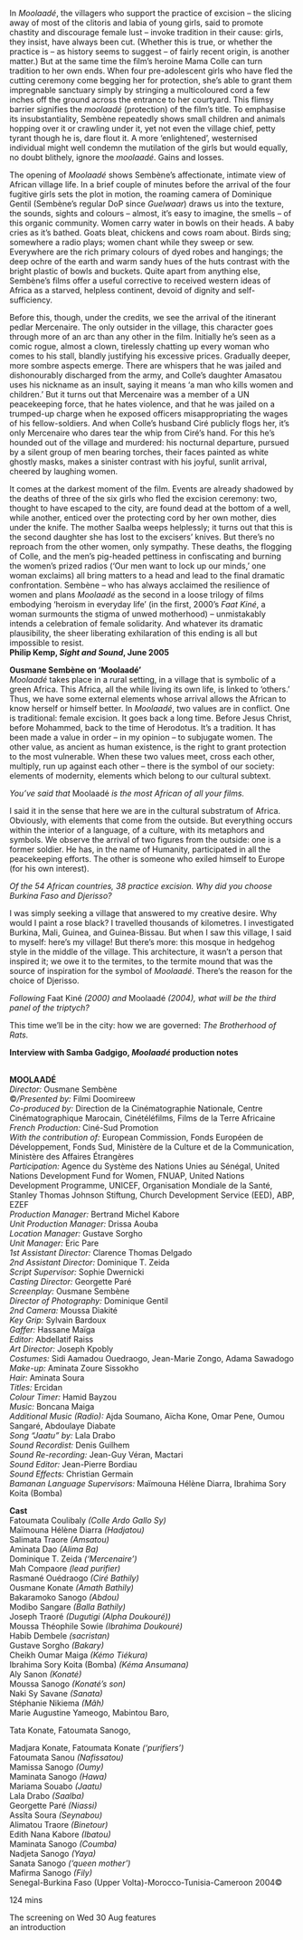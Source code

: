 
In _Moolaadé_, the villagers who support the practice of excision – the slicing away of most of the clitoris and labia of young girls, said to promote chastity and discourage female lust – invoke tradition in their cause: girls, they insist, have always been cut. (Whether this is true, or whether the practice is – as history seems to suggest – of fairly recent origin, is another matter.) But at the same time the film’s heroine Mama Colle can turn tradition to her own ends. When four pre-adolescent girls who have fled the cutting ceremony come begging her for protection, she’s able to grant them impregnable sanctuary simply by stringing a multicoloured cord a few inches off the ground across the entrance to her courtyard. This flimsy barrier signifies the _moolaadé_ (protection) of the film’s title. To emphasise its insubstantiality, Sembène repeatedly shows small children and animals hopping over it or crawling under it, yet not even the village chief, petty tyrant though he is, dare flout it. A more ‘enlightened’, westernised individual might well condemn the mutilation of the girls but would equally, no doubt blithely, ignore the _moolaadé_. Gains and losses.

The opening of _Moolaadé_ shows Sembène’s affectionate, intimate view of African village life. In a brief couple of minutes before the arrival of the four fugitive girls sets the plot in motion, the roaming camera of Dominique Gentil (Sembène’s regular DoP since _Guelwaar_) draws us into the texture, the sounds, sights and colours – almost, it’s easy to imagine, the smells – of this organic community. Women carry water in bowls on their heads. A baby cries as it’s bathed. Goats bleat, chickens and cows roam about. Birds sing; somewhere a radio plays; women chant while they sweep or sew. Everywhere are the rich primary colours of dyed robes and hangings; the deep ochre of the earth and warm sandy hues of the huts contrast with the bright plastic of bowls and buckets. Quite apart from anything else, Sembène’s films offer a useful corrective to received western ideas of Africa as a starved, helpless continent, devoid of dignity and self-sufficiency.

Before this, though, under the credits, we see the arrival of the itinerant pedlar Mercenaire. The only outsider in the village, this character goes through more of an arc than any other in the film. Initially he’s seen as a comic rogue, almost a clown, tirelessly chatting up every woman who comes to his stall, blandly justifying his excessive prices. Gradually deeper, more sombre aspects emerge. There are whispers that he was jailed and dishonourably discharged from the army, and Colle’s daughter Amasatou uses his nickname as an insult, saying it means ‘a man who kills women and children.’ But it turns out that Mercenaire was a member of a UN peacekeeping force, that he hates violence, and that he was jailed on a trumped-up charge when he exposed officers misappropriating the wages of his fellow-soldiers. And when Colle’s husband Ciré publicly flogs her, it’s only Mercenaire who dares tear the whip from Ciré’s hand. For this he’s hounded out of the village and murdered: his nocturnal departure, pursued by a silent group of men bearing torches, their faces painted as white ghostly masks, makes a sinister contrast with his joyful, sunlit arrival, cheered by laughing women.

It comes at the darkest moment of the film. Events are already shadowed by the deaths of three of the six girls who fled the excision ceremony: two, thought to have escaped to the city, are found dead at the bottom of a well, while another, enticed over the protecting cord by her own mother, dies under the knife. The mother Saalba weeps helplessly; it turns out that this is the second daughter she has lost to the excisers’ knives. But there’s no reproach from the other women, only sympathy. These deaths, the flogging of Colle, and the men’s pig-headed pettiness in confiscating and burning the women’s prized radios (‘Our men want to lock up our minds,’ one woman exclaims) all bring matters to a head and lead to the final dramatic confrontation. Sembène – who has always acclaimed the resilience of women and plans _Moolaadé_ as the second in a loose trilogy of films embodying ‘heroism in everyday life’ (in the first, 2000’s _Faat Kiné_, a woman surmounts the stigma of unwed motherhood) – unmistakably intends a celebration of female solidarity. And whatever its dramatic plausibility, the sheer liberating exhilaration of this ending is all but impossible to resist.  
**Philip Kemp, _Sight and Sound_, June 2005**

**Ousmane Sembène  on ‘Moolaadé’**  
_Moolaadé_ takes place in a rural setting, in a village that is symbolic of a green Africa. This Africa, all the while living its own life, is linked to ‘others.’ Thus, we have some external elements whose arrival allows the African to know herself or himself better. In _Moolaadé_, two values are in conflict. One is traditional: female excision. It goes back a long time. Before Jesus Christ, before Mohammed, back to the time of Herodotus. It’s a tradition. It has been made a value in order – in my opinion – to subjugate women. The other value, as ancient as human existence, is the right to grant protection to the most vulnerable. When these two values meet, cross each other, multiply, run up against each other – there is the symbol of our society: elements of modernity, elements which belong to our cultural subtext.

_You’ve said that_ Moolaadé _is the most African of all your films._

I said it in the sense that here we are in the cultural substratum of Africa. Obviously, with elements that come from the outside. But everything occurs within the interior of a language, of a culture, with its metaphors and symbols. We observe the arrival of two figures from the outside: one is a former soldier. He has, in the name of Humanity, participated in all the peacekeeping efforts. The other is someone who exiled himself to Europe (for his own interest).

_Of the 54 African countries, 38 practice excision. Why did you choose Burkina Faso and Djerisso?_

I was simply seeking a village that answered to my creative desire. Why would I paint a rose black? I travelled thousands of kilometres. I investigated Burkina, Mali, Guinea, and Guinea-Bissau. But when I saw this village, I said to myself: here’s my village! But there’s more: this mosque in hedgehog style in the middle of the village. This architecture, it wasn’t a person that inspired it; we owe it to the termites, to the termite mound that was the source of inspiration for the symbol of _Moolaadé_. There’s the reason for the choice of Djerisso.

_Following_ Faat Kiné _(2000) and_ Moolaadé _(2004), what will be the third panel of the triptych?_

This time we’ll be in the city: how we are governed: _The Brotherhood of Rats._

**Interview with Samba Gadgigo, _Moolaadé_ production notes**
<br><br>

**MOOLAADÉ**  
_Director:_ Ousmane Sembène  
©_/Presented by:_ Filmi Doomireew  
_Co-produced by:_  Direction de la Cinématographie Nationale, Centre Cinématographique Marocain, Cinétéléfilms, Films de la Terre Africaine  
_French Production:_ Ciné-Sud Promotion  
_With the contribution of:_ European Commission, Fonds Européen de Développement, Fonds Sud, Ministère de la Culture et de la Communication, Ministère des Affaires Étrangères  
_Participation:_ Agence du Système des Nations Unies au Sénégal, United Nations Development Fund for Women, FNUAP, United Nations Development Programme, UNICEF, Organisation Mondiale de la Santé, Stanley Thomas Johnson Stiftung, Church Development Service (EED),  ABP, EZEF  
_Production Manager:_ Bertrand Michel Kabore  
_Unit Production Manager:_ Drissa Aouba  
_Location Manager:_ Gustave Sorgho  
_Unit Manager:_ Eric Pare  
_1st Assistant Director:_ Clarence Thomas Delgado  
_2nd Assistant Director:_ Dominique T. Zeida  
_Script Supervisor:_ Sophie Dwernicki  
_Casting Director:_ Georgette Paré  
_Screenplay:_ Ousmane Sembène  
_Director of Photography:_ Dominique Gentil  
_2nd Camera:_ Moussa Diakité  
_Key Grip:_ Sylvain Bardoux  
_Gaffer:_ Hassane Maïga  
_Editor:_ Abdellatif Raiss  
_Art Director:_ Joseph Kpobly  
_Costumes:_ Sidi Aamadou Ouedraogo, Jean-Marie Zongo, Adama Sawadogo  
_Make-up:_ Aminata Zoure Sissokho  
_Hair:_ Aminata Soura  
_Titles:_ Ercidan  
_Colour Timer:_ Hamid Bayzou  
_Music:_ Boncana Maiga  
_Additional Music (Radio):_ Ajda Soumano, Aïcha Kone, Omar Pene, Oumou Sangaré, Abdoulaye Diabate  
_Song “Jaatu” by:_ Lala Drabo  
_Sound Recordist:_ Denis Guilhem  
_Sound Re-recording:_ Jean-Guy Véran, Mactari  
_Sound Editor:_ Jean-Pierre Bordiau  
_Sound Effects:_ Christian Germain  
_Bamanan Language Supervisors:_  Maïmouna Hélène Diarra, Ibrahima Sory Koita (Bomba)

**Cast**  
Fatoumata Coulibaly _(Colle Ardo Gallo Sy)_  
Maïmouna Hélène Diarra _(Hadjatou)_  
Salimata Traore _(Amsatou)_  
Aminata Dao _(Alima Ba)_  
Dominique T. Zeida _(‘Mercenaire’)_  
Mah Compaore _(lead purifier)_  
Rasmané Ouédraogo _(Ciré Bathily)_  
Ousmane Konate _(Amath Bathily)_  
Bakaramoko Sanogo _(Abdou)_  
Modibo Sangare _(Balla Bathily)_  
Joseph Traoré _(Dugutigi (Alpha Doukouré))_  
Moussa Théophile Sowie _(Ibrahima Doukouré)_  
Habib Dembele _(sacristan)_  
Gustave Sorgho _(Bakary)_  
Cheikh Oumar Maiga _(Kémo Tiékura)_  
Ibrahima Sory Koita (Bomba) _(Kéma Ansumana)_  
Aly Sanon _(Konaté)_  
Moussa Sanogo _(Konaté’s son)_  
Naki Sy Savane _(Sanata)_  
Stéphanie Nikiema _(Mâh)_  
Marie Augustine Yameogo, Mabintou Baro,

Tata Konate, Fatoumata Sanogo,

Madjara Konate, Fatoumata Konate _(‘purifiers’)_  
Fatoumata Sanou _(Nafissatou)_  
Mamissa Sanogo _(Oumy)_  
Maminata Sanogo _(Hawa)_  
Mariama Souabo _(Jaatu)_  
Lala Drabo _(Saalba)_  
Georgette Paré _(Niassi)_  
Assîta Soura _(Seynabou)_  
Alimatou Traore _(Binetour)_  
Edith Nana Kabore _(Ibatou)_  
Maminata Sanogo _(Coumba)_  
Nadjeta Sanogo _(Yaya)_  
Sanata Sanogo _(‘queen mother’)_  
Mafirma Sanogo _(Fily)_  
Senegal-Burkina Faso (Upper Volta)-Morocco-Tunisia-Cameroon 2004©

124 mins

The screening on Wed 30 Aug features  
an introduction
<!--stackedit_data:
eyJoaXN0b3J5IjpbLTIwOTIyNzkyOTVdfQ==
-->